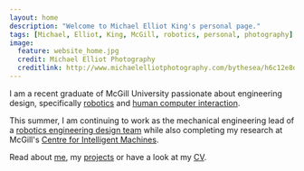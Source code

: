 ```yaml
---
layout: home
description: "Welcome to Michael Elliot King's personal page."
tags: [Michael, Elliot, King, McGill, robotics, personal, photography]
image:
  feature: website_home.jpg
  credit: Michael Elliot Photography
  creditlink: http://www.michaelelliotphotography.com/bythesea/h6c12e8d0#h6c12e8d0
---
```


I am a recent graduate of McGill University passionate about engineering design, specifically <a markdown="0" href="{{ site.url }}/projects/mcgillrobotics">robotics</a> and <a markdown="0" href="{{ site.url }}/projects/brailleuniversity">human computer interaction</a>. 

This summer, I am continuing to work as the mechanical engineering lead of a <a markdown="0" href="http://www.mcgillrobotics.com">robotics engineering design team</a> while also completing my research at McGill's <a markdown="0" href="www.cim.mcgill.ca">Centre for Intelligent Machines</a>. 

Read about <a markdown="0" href="{{ site.url }}/about">me</a>, my <a markdown="0" href="{{ site.url }}/projects">projects</a> or have a look at my <a markdown="0" href="{{ site.url }}/cv.pdf">CV</a>.

<br>
